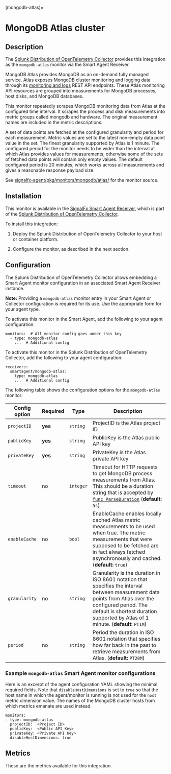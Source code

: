 (mongodb-atlas)=


# MongoDB Atlas cluster

<meta name="description" content="Documentation on the mongodb-atlas monitor">


## Description

The [Splunk Distribution of OpenTelemetry Collector](https://github.com/signalfx/splunk-otel-collector) provides this integration as the `mongodb-atlas` monitor via the Smart Agent Receiver.

MongoDB Atlas provides MongoDB as an on-demand fully managed service. Atlas exposes MongoDB cluster monitoring and logging data through its [monitoring and logs](https://docs.atlas.mongodb.com/reference/api/monitoring-and-logs/) REST API endpoints. These Atlas monitoring API resources are grouped into measurements for MongoDB processes, host disks, and MongoDB databases.

This monitor repeatedly scrapes MongoDB monitoring data from Atlas at the configured time interval. It scrapes the process and disk measurements into metric groups called mongodb and hardware. The original measurement names are included in the metric descriptions.

A set of data points are fetched at the configured granularity and period for each measurement. Metric values are set to the latest non-empty data point value in the set. The finest granularity supported by Atlas is 1 minute. The configured period for the monitor needs to be wider than the interval at which Atlas provides values for measurements, otherwise some of the sets of fetched data points will contain only empty values. The default configured period is 20 minutes, which works across all measurements and gives a reasonable response payload size.

See [signalfx-agent/pkg/monitors/mongodb/atlas/](https://github.com/signalfx/signalfx-agent/tree/main/pkg/monitors/mongodb/atlas) for the monitor source.


## Installation

This monitor is available in the [SignalFx Smart Agent Receiver](https://github.com/signalfx/splunk-otel-collector/tree/main/internal/receiver/smartagentreceiver), which is part of the [Splunk Distribution of OpenTelemetry Collector](https://github.com/signalfx/splunk-otel-collector).

To install this integration:

1. Deploy the Splunk Distribution of OpenTelemetry Collector to your host or container platform.

2. Configure the monitor, as described in the next section.


## Configuration

The Splunk Distribution of OpenTelemetry Collector allows embedding a Smart Agent monitor configuration in an associated Smart Agent Receiver instance.

**Note:** Providing a `mongodb-atlas` monitor entry in your Smart Agent or Collector configuration is required for its use. Use the appropriate form for your agent type.

To activate this monitor in the Smart Agent, add the following to your agent configuration:

```
monitors:  # All monitor config goes under this key
  - type: mongodb-atlas
    ...  # Additional config
```

To activate this monitor in the Splunk Distribution of OpenTelemetry Collector, add the following to your agent configuration:

```
receivers:
  smartagent/mongodb-atlas:
    type: mongodb-atlas
    ...  # Additional config
```

The following table shows the configuration options for the `mongodb-atlas` monitor:

| Config option | Required | Type | Description |
| --- | --- | --- | --- |
| `projectID` | **yes** | `string` | ProjectID is the Atlas project ID |
| `publicKey` | **yes** | `string` | PublicKey is the Atlas public API key |
| `privateKey` | **yes** | `string` | PrivateKey is the Atlas private API key |
| `timeout` | no | `integer` | Timeout for HTTP requests to get MongoDB process measurements from Atlas. This should be a duration string that is accepted by [`func ParseDuration`](https://golang.org/pkg/time/#ParseDuration) (**default:** `5s`) |
| `enableCache` | no | `bool` | EnableCache enables locally cached Atlas metric measurements to be used when true. The metric measurements that were supposed to be fetched are in fact always fetched asynchronously and cached. (**default:** `true`) |
| `granularity` | no | `string` | Granularity is the duration in ISO 8601 notation that specifies the interval between measurement data points from Atlas over the configured period. The default is shortest duration supported by Atlas of 1 minute. (**default:** `PT1M`) |
| `period` | no | `string` | Period the duration in ISO 8601 notation that specifies how far back in the past to retrieve measurements from Atlas. (**default:** `PT20M`) |


### Example `mongodb-atlas` Smart Agent monitor configurations

Here is an excerpt of the agent configuration YAML showing the minimal required fields. Note that `disableHostDimensions` is set to `true` so that the host name in which the agent/monitor is running is not used for the `host` metric dimension value. The names of the MongoDB cluster hosts from which metrics emanate are used instead.

```
monitors:
- type: mongodb-atlas
  projectID:  <Project ID>
  publicKey:  <Public API Key>
  privateKey: <Private API Key>
  disableHostDimensions: true
```


## Metrics

These are the metrics available for this integration.

<div class="metrics-table" type="mongodb-atlas" include="markdown"></div>
